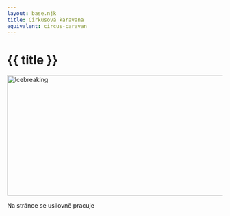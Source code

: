 ```yaml
---
layout: base.njk
title: Cirkusová karavana
equivalent: circus-caravan
---
```


# {{ title }}

<img src="/img/icebreaking-2D-positiv.png" alt="Icebreaking" width="600" height="283">

Na stránce se usilovně pracuje
